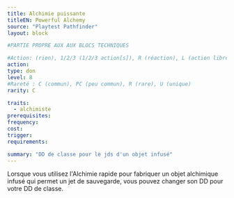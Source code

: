 ```yaml
---
title: Alchimie puissante
titleEN: Powerful Alchemy
source: "Playtest Pathfinder"
layout: block

#PARTIE PROPRE AUX AUX BLOCS TECHNIQUES

#Action: (rien), 1/2/3 (1/2/3 action[s]), R (réaction), L (action libre)
action: 
type: don
level: 8
#Rareté : C (commun), PC (peu commun), R (rare), U (unique)
rarity: C

traits:
  - alchimiste
prerequisites:
frequency: 
cost:
trigger: 
requirements:

summary: "DD de classe pour le jds d'un objet infusé"
---
```


Lorsque vous utilisez l'Alchimie rapide pour fabriquer un objet alchimique infusé qui permet un jet de sauvegarde, vous pouvez changer son DD pour votre DD de classe.